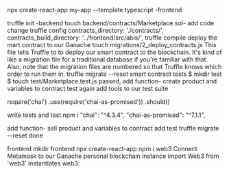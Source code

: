 npx create-react-app my-app --template typescript -frontend

truffle init -backend
touch backend/contracts/Marketplace.sol- add code
change truffle config
  contracts_directory: './contracts/',
  contracts_build_directory: '../frontend/src/abis/',
truffle compile
 deploy the mart contract to our Ganache 
 touch migrations/2_deploy_contracts.js
 This file tells Truffle to to deploy our smart contract to the blockchain. It's kind of like a migration file for a traditional database if you're familiar with that. Also, note that the migration files are numbered so that Truffle knows which order to run them in.
 truffle migrate --reset
 smart contract tests 
 $ mkdir test
$ touch test/Marketplace.test.js
passed, 
add function- create product and variables to contract
test again
add tools to our test suite 

require('chai')
.use(require('chai-as-promised'))
.should()

write tests
and test
npm i     "chai": "^4.3.4",
    "chai-as-promised": "^7.1.1",

add function- sell product and variables to contract
add test
truffle migrate --reset
done

frontend
mkdir frontend
npx create-react-app
npm i web3
Connect Metamask to our Ganache personal blockchain instance
import Web3 from 'web3'
instantiates web3.
